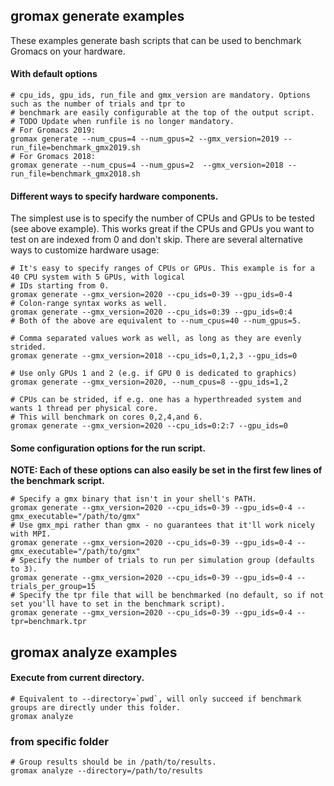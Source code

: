## gromax generate examples
These examples generate bash scripts that can be used to benchmark Gromacs on your hardware.
#### With default options
```shell script
# cpu_ids, gpu_ids, run_file and gmx_version are mandatory. Options such as the number of trials and tpr to
# benchmark are easily configurable at the top of the output script.
# TODO Update when runfile is no longer mandatory.
# For Gromacs 2019: 
gromax generate --num_cpus=4 --num_gpus=2 --gmx_version=2019 --run_file=benchmark_gmx2019.sh
# For Gromacs 2018:
gromax generate --num_cpus=4 --num_gpus=2  --gmx_version=2018 --run_file=benchmark_gmx2018.sh
```

#### Different ways to specify hardware components.
The simplest use is to specify the number of CPUs and GPUs to be tested (see above example). This works great if the 
CPUs and GPUs you want to test on are indexed from 0 and don't skip. There are several alternative ways to customize
hardware usage: 
```shell script
# It's easy to specify ranges of CPUs or GPUs. This example is for a 40 CPU system with 5 GPUs, with logical
# IDs starting from 0.
gromax generate --gmx_version=2020 --cpu_ids=0-39 --gpu_ids=0-4
# Colon-range syntax works as well.
gromax generate --gmx_version=2020 --cpu_ids=0:39 --gpu_ids=0:4
# Both of the above are equivalent to --num_cpus=40 --num_gpus=5.

# Comma separated values work as well, as long as they are evenly strided.
gromax generate --gmx_version=2018 --cpu_ids=0,1,2,3 --gpu_ids=0

# Use only GPUs 1 and 2 (e.g. if GPU 0 is dedicated to graphics)
gromax generate --gmx_version=2020, --num_cpus=8 --gpu_ids=1,2

# CPUs can be strided, if e.g. one has a hyperthreaded system and wants 1 thread per physical core.
# This will benchmark on cores 0,2,4,and 6.
gromax generate --gmx_version=2020 --cpu_ids=0:2:7 --gpu_ids=0
```

#### Some configuration options for the run script.
**NOTE: Each of these options can also easily be set in the first few lines of the benchmark script.** 
```shell script
# Specify a gmx binary that isn't in your shell's PATH.
gromax generate --gmx_version=2020 --cpu_ids=0-39 --gpu_ids=0-4 --gmx_executable="/path/to/gmx"
# Use gmx_mpi rather than gmx - no guarantees that it'll work nicely with MPI.
gromax generate --gmx_version=2020 --cpu_ids=0-39 --gpu_ids=0-4 --gmx_executable="/path/to/gmx"
# Specify the number of trials to run per simulation group (defaults to 3).
gromax generate --gmx_version=2020 --cpu_ids=0-39 --gpu_ids=0-4 --trials_per_group=15
# Specify the tpr file that will be benchmarked (no default, so if not set you'll have to set in the benchmark script).
gromax generate --gmx_version=2020 --cpu_ids=0-39 --gpu_ids=0-4 --tpr=benchmark.tpr
```

## gromax analyze examples
#### Execute from current directory.
```shell script
# Equivalent to --directory=`pwd`, will only succeed if benchmark groups are directly under this folder.
gromax analyze
```

### from specific folder
```shell script
# Group results should be in /path/to/results.
gromax analyze --directory=/path/to/results
```